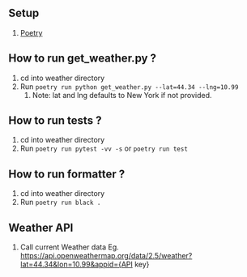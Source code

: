 ## Setup

1. [Poetry](../README.md)

## How to run get_weather.py ?

1. cd into weather directory
2. Run `poetry run python get_weather.py --lat=44.34 --lng=10.99`
   1. Note: lat and lng defaults to New York if not provided.

## How to run tests ?

1. cd into weather directory
2. Run `poetry run pytest -vv -s` or `poetry run test`

## How to run formatter ?

1. cd into weather directory
2. Run `poetry run black .`

## Weather API

1. Call current Weather data Eg. https://api.openweathermap.org/data/2.5/weather?lat=44.34&lon=10.99&appid={API key}

